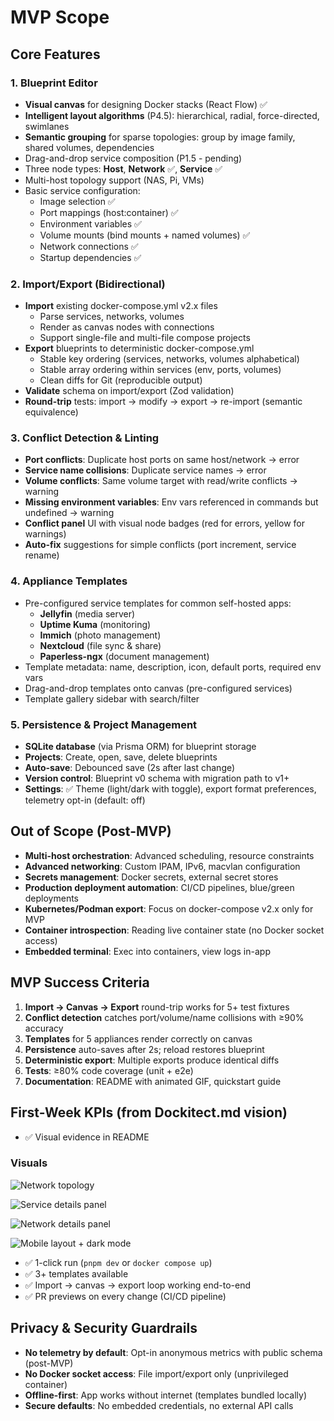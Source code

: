 # MVP Scope

## Core Features

### 1. Blueprint Editor

- **Visual canvas** for designing Docker stacks (React Flow) ✅
- **Intelligent layout algorithms** (P4.5): hierarchical, radial, force-directed, swimlanes
- **Semantic grouping** for sparse topologies: group by image family, shared volumes, dependencies
- Drag-and-drop service composition (P1.5 - pending)
- Three node types: **Host**, **Network** ✅, **Service** ✅
- Multi-host topology support (NAS, Pi, VMs)
- Basic service configuration:
    - Image selection ✅
    - Port mappings (host:container) ✅
    - Environment variables ✅
    - Volume mounts (bind mounts + named volumes) ✅
    - Network connections ✅
    - Startup dependencies ✅

### 2. Import/Export (Bidirectional)

- **Import** existing docker-compose.yml v2.x files
    - Parse services, networks, volumes
    - Render as canvas nodes with connections
    - Support single-file and multi-file compose projects
- **Export** blueprints to deterministic docker-compose.yml
    - Stable key ordering (services, networks, volumes alphabetical)
    - Stable array ordering within services (env, ports, volumes)
    - Clean diffs for Git (reproducible output)
- **Validate** schema on import/export (Zod validation)
- **Round-trip** tests: import → modify → export → re-import (semantic equivalence)

### 3. Conflict Detection & Linting

- **Port conflicts**: Duplicate host ports on same host/network → error
- **Service name collisions**: Duplicate service names → error
- **Volume conflicts**: Same volume target with read/write conflicts → warning
- **Missing environment variables**: Env vars referenced in commands but undefined → warning
- **Conflict panel** UI with visual node badges (red for errors, yellow for warnings)
- **Auto-fix** suggestions for simple conflicts (port increment, service rename)

### 4. Appliance Templates

- Pre-configured service templates for common self-hosted apps:
    - **Jellyfin** (media server)
    - **Uptime Kuma** (monitoring)
    - **Immich** (photo management)
    - **Nextcloud** (file sync & share)
    - **Paperless-ngx** (document management)
- Template metadata: name, description, icon, default ports, required env vars
- Drag-and-drop templates onto canvas (pre-configured services)
- Template gallery sidebar with search/filter

### 5. Persistence & Project Management

- **SQLite database** (via Prisma ORM) for blueprint storage
- **Projects**: Create, open, save, delete blueprints
- **Auto-save**: Debounced save (2s after last change)
- **Version control**: Blueprint v0 schema with migration path to v1+
- **Settings**: ✅ Theme (light/dark with toggle), export format preferences, telemetry opt-in (default: off)

## Out of Scope (Post-MVP)

- **Multi-host orchestration**: Advanced scheduling, resource constraints
- **Advanced networking**: Custom IPAM, IPv6, macvlan configuration
- **Secrets management**: Docker secrets, external secret stores
- **Production deployment automation**: CI/CD pipelines, blue/green deployments
- **Kubernetes/Podman export**: Focus on docker-compose v2.x only for MVP
- **Container introspection**: Reading live container state (no Docker socket access)
- **Embedded terminal**: Exec into containers, view logs in-app

## MVP Success Criteria

1. **Import → Canvas → Export** round-trip works for 5+ test fixtures
2. **Conflict detection** catches port/volume/name collisions with ≥90% accuracy
3. **Templates** for 5 appliances render correctly on canvas
4. **Persistence** auto-saves after 2s; reload restores blueprint
5. **Deterministic export**: Multiple exports produce identical diffs
6. **Tests**: ≥80% code coverage (unit + e2e)
7. **Documentation**: README with animated GIF, quickstart guide

## First-Week KPIs (from Dockitect.md vision)

- ✅ Visual evidence in README

### Visuals

![Network topology](../../assets/marketing/network.png)

![Service details panel](../../assets/marketing/side-panel.png)

![Network details panel](../../assets/marketing/side-panel-network.png)

![Mobile layout + dark mode](../../assets/marketing/mobile-layout+dark-mode.png)

- ✅ 1-click run (`pnpm dev` or `docker compose up`)
- ✅ 3+ templates available
- ✅ Import → canvas → export loop working end-to-end
- ✅ PR previews on every change (CI/CD pipeline)

## Privacy & Security Guardrails

- **No telemetry by default**: Opt-in anonymous metrics with public schema (post-MVP)
- **No Docker socket access**: File import/export only (unprivileged container)
- **Offline-first**: App works without internet (templates bundled locally)
- **Secure defaults**: No embedded credentials, no external API calls
